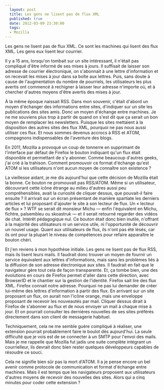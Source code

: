 ```yaml
---
  layout: post
  title: Les gens ne lisent pas de flux XML
  published: true
  date: 2012-03-09 23:30:00
  tags:
  - Mozilla
---
```


Les gens ne lisent pas de flux XML. Ce sont les machines qui lisent des flux XML. Les gens eux lisent leur courrier.

Il y a 15 ans, lorsqu'on tombait sur un site intéressant, il n'était pas compliqué d'être informé de ses mises à jours. Il suffisait de laisser son adresse de courrier électronique, on s'abonnait à une lettre d'information et on recevait les mises à jour dans sa boîte aux lettres. Puis, sans doute à cause de l'augmentation du nombre de pourriels, les utilisateurs les plus avertis ont commencé à rechigner à laisser leur adresse n'importe où, et à chercher d'autres moyens d'être avertis des mises à jour.

À la même époque naissait RSS. Dans mon souvenir, c'était d'abord un moyen d'échanger des informations entre sites, d'indiquer sur un site les publications des sites amis. Donc un moyen d'échange entre machines. Je ne me souviens plus trop à partir de quand on s'est dit que ça serait un bon moyen de remplacer les newsletters. Puisque les sites mettaient à la disposition des autres sites des flux XML, pourquoi ne pas nous aussi utiliser ces flux. Et nous sommes devenus accrocs à RSS et ATOM, compagnons indispensables de l'aventure des blogs. 

En 2011, Mozilla a provoqué un coup de tonnerre en supprimant de l'interface par défaut de Firefox le bouton indiquant qu'un flux était disponible et permettant de s'y abonner. Comme beaucoup d'autres geeks, j'ai crié à la trahison. Comment promouvoir ce format d'échange qu'est ATOM si les utilisateurs n'ont aucun moyen de connaître son existence&nbsp;?

La vieillesse aidant, je me dis aujourd'hui que cette décision de Mozilla était la bonne. Ce bouton ne promouvait pas RSS/ATOM. Même si un utilisateur, découvrant cette icône étrange au milieu d'autres aussi peu compréhensibles, avait la curiosité de cliquer dessus, que pouvait-il faire ensuite&nbsp;? Il arrivait sur un écran présentant de manière spartiate les derniers articles et lui proposant d'ajouter le site à son lecteur de flux. Un «&nbsp;lecteur de flux&nbsp;»&nbsp;? WTF se serait dit monsieur Michu —&nbsp;enfin l'équivalent en Michu, fichtre, palsembleu ou skoastruk&nbsp;— et il serait retourné regarder des vidéos de chat. Intérêt pédagogique nul. Ce bouton était donc bien inutile, n'offrant à la majorité des utilisateurs ni un service utile, ni l'opportunité de découvrir un nouvel usage. Quant aux utilisateurs de flux, ils n'ont pas été lésés, car ils ont pour la plupart le niveau de compétences pour refaire apparaître le bouton chéri.

Et j'en reviens à mon hypothèse initiale. Les gens ne lisent pas de flux RSS, mais ils lisent leurs mails. Il faudrait donc trouver un moyen de fournir un service équivalent aux lettres d'informations, mais sans les problèmes liés à la diffusion de son adresse électronique aux sites. Il faudrait en fait que le navigateur gère tout cela de façon transparente. Et, ça tombe bien, une des évolutions en cours de Firefox permet d'aller dans cette direction, avec BrowserID et le chantier sur la gestion de l'identité. Firefox sait lire des flux XML. Firefox connait notre adresse. Pourquoi ne pas lui demander de créer lui-même des lettres d'information à partir des flux. En arrivant sur un site proposant un flux, on aurait non l'icône orange, mais une enveloppe proposant de recevoir les nouveautés par mail. Cliquer dessus dirait à Firefox de s'abonner au flux et de nous envoyer un mail à chaque mise à jour. Et on pourrait consulter les dernières nouvelles de ses sites préférés directement dans son client de messagerie habituel.

Techniquement, cela ne me semble guère compliqué à réaliser, une extension pourrait probablement faire le boulot dès aujourd'hui. La seule difficulté que je vois est de se connecter à un SMTP pour l'envoi des mails. Mais je me rappelle que Mozilla fut jadis une suite complète intégrant un courrielleur, ils devrait donc bien rester quelques développeurs capables de résoudre ce souci.

Cela ne signifie bien sûr pas la mort d'ATOM. Il a je pense encore un bel avenir comme protocole de communication et format d'échange entre machines. Mais il est temps que les navigateurs proposent aux utilisateurs d'autres moyens de recevoir des nouvelles des sites. Alors qui a cinq minutes pour coder cette extension&nbsp;?
